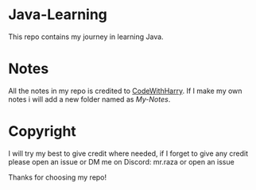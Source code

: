 # Java-Learning
 This repo contains my journey in learning Java.

# Notes
 All the notes in my repo is credited to [CodeWithHarry](https://www.codewithharry.com/). If I make my own notes i will add a new folder named as _My-Notes_. 

# Copyright
 I will try my best to give credit where needed, if I forget to give any credit please open an issue or DM me on Discord: mr.raza or open an issue

Thanks for choosing my repo!
